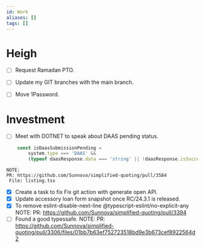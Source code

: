 ```yaml
---
id: Work
aliases: []
tags: []
---
```


# Heigh

- [ ] Request Ramadan PTO. 
- [ ] Update my GIT branches with the main branch. 
- [ ] Move 1Password. 






# Investment

- [ ] Meet with DOTNET to speak about DAAS pending status.
```javascript
	const isDaasSubmissionPending =
		system.type === 'DAAS' &&
		(typeof daasResponse.data === 'string' || !daasResponse.isSuccess);

```
	NOTE:
	PR: https://github.com/Sunnova/simplified-quoting/pull/3584
	 File: listing.tsx


- [x] Create a task to fix Fix git action with generate open API. 
- [x] Update accessory loan form snapshot once RC/24.3.1 is released.
- [x] To remove eslint-disable-next-line @typescript-eslint/no-explicit-any
	NOTE:
	PR: https://github.com/Sunnova/simplified-quoting/pull/3394
- [ ] Found a good typessafe. 
	NOTE:
	PR: https://github.com/Sunnova/simplified-quoting/pull/3306/files/01bb7b63ef752723518bd9e3b673cef8922564d2
